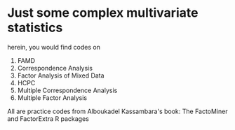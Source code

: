 # Just some complex multivariate statistics

herein, you would find codes on 
1. FAMD
2. Correspondence Analysis
3. Factor Analysis of Mixed Data
4. HCPC
5. Multiple Correspondence Analysis
6. Multiple Factor Analysis

All are practice codes from Alboukadel Kassambara's book: The FactoMiner and FactorExtra R packages
